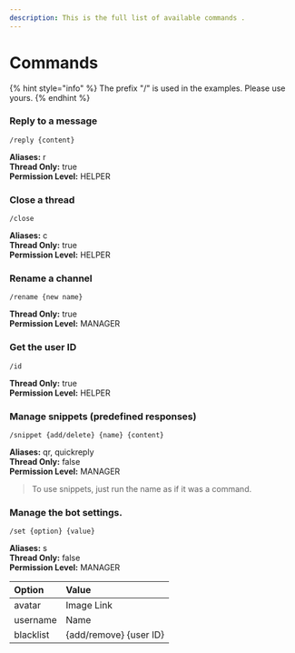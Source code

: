 ```yaml
---
description: This is the full list of available commands .
---
```


# Commands

{% hint style="info" %}
The prefix "/" is used in the examples. Please use yours.
{% endhint %}

### Reply to a message

```text
/reply {content}
```

**Aliases:** r  
**Thread Only:** true  
**Permission Level:** HELPER

### Close a thread

```text
/close
```

**Aliases:** c  
**Thread Only:** true  
**Permission Level:** HELPER

### Rename a channel

```text
/rename {new name}
```

**Thread Only:** true  
**Permission Level:** MANAGER

### Get the user ID

```text
/id
```

**Thread Only:** true  
**Permission Level:** HELPER

### Manage snippets \(predefined responses\)

```text
/snippet {add/delete} {name} {content}
```

**Aliases:** qr, quickreply  
**Thread Only:** false  
**Permission Level:** MANAGER

> To use snippets, just run the name as if it was a command.

### Manage the bot settings.

```text
/set {option} {value}
```

**Aliases:** s  
**Thread Only:** false  
**Permission Level:** MANAGER

| Option | Value |
| :--- | :--- |
| avatar | Image Link |
| username | Name |
| blacklist | {add/remove} {user ID} |

